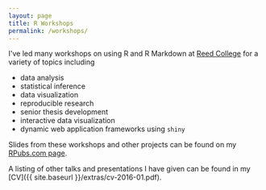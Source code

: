 ```yaml
---
layout: page
title: R Workshops
permalink: /workshops/
---
```


I've led many workshops on using R and R Markdown at <a target="_blank" href="http://www.reed.edu">Reed College</a> for a variety of topics including

- data analysis
- statistical inference
- data visualization
- reproducible research
- senior thesis development
- interactive data visualization
- dynamic web application frameworks using `shiny`

Slides from these workshops and other projects can be found on my <a target="_blank" href="http://www.rpubs.com/cismay">RPubs.com page</a>.

A listing of other talks and presentations I have given can be found in my [CV]({{ site.baseurl }}/extras/cv-2016-01.pdf).